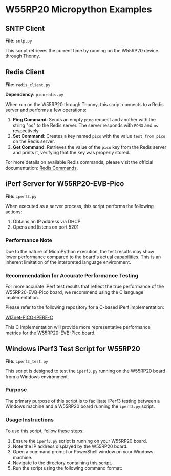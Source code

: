 # W55RP20 Micropython Examples

## SNTP Client

**File:** `sntp.py`

This script retrieves the current time by running on the W55RP20 device through Thonny.

## Redis Client

**File:** `redis_client.py`

**Dependency:** `picoredis.py`

When run on the W55RP20 through Thonny, this script connects to a Redis server and performs a few operations:

1. **Ping Command**: Sends an empty `ping` request and another with the string "os" to the Redis server. The server responds with `PONG` and `os` respectively.
2. **Set Command**: Creates a key named `pico` with the value `test from pico` on the Redis server.
3. **Get Command**: Retrieves the value of the `pico` key from the Redis server and prints it, verifying that the key was properly stored.

For more details on available Redis commands, please visit the official documentation: [Redis Commands](https://redis.io/docs/latest/commands/).

## iPerf Server for W55RP20-EVB-Pico

**File:** `iperf3.py`

When executed as a server process, this script performs the following actions:

1. Obtains an IP address via DHCP
2. Opens and listens on port 5201

### Performance Note

Due to the nature of MicroPython execution, the test results may show lower performance compared to the board's actual capabilities. This is an inherent limitation of the interpreted language environment.

### Recommendation for Accurate Performance Testing

For more accurate iPerf test results that reflect the true performance of the W55RP20-EVB-Pico board, we recommend using the C language implementation.

Please refer to the following repository for a C-based iPerf implementation:

[WIZnet-PICO-IPERF-C](https://github.com/WIZnet-ioNIC/WIZnet-PICO-IPERF-C/)

This C implementation will provide more representative performance metrics for the W55RP20-EVB-Pico board.



## Windows iPerf3 Test Script for W55RP20

 **File:** `iperf3_test.py`

This script is designed to test the `iperf3.py` running on the W55RP20 board from a Windows environment.

### Purpose

The primary purpose of this script is to facilitate iPerf3 testing between a Windows machine and a W55RP20 board running the `iperf3.py` script.

### Usage Instructions

To use this script, follow these steps:

1. Ensure the `iperf3.py` script is running on your W55RP20 board.
2. Note the IP address displayed by the W55RP20 board.
3. Open a command prompt or PowerShell window on your Windows machine.
4. Navigate to the directory containing this script.
5. Run the script using the following command format:
